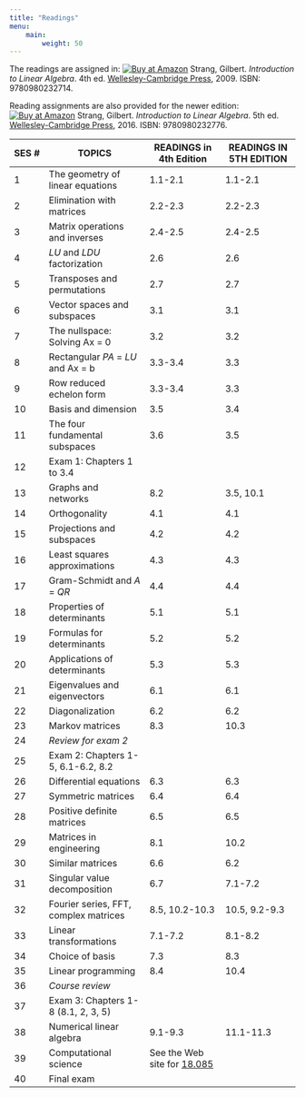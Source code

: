 ```yaml
---
title: "Readings"
menu:
    main:
        weight: 50
---
```

The readings are assigned in: [![Buy at Amazon](/images/a_logo_17.gif)](http://www.amazon.com/exec/obidos/ASIN/0980232716/ref=nosim/mitopencourse-20) Strang, Gilbert. _Introduction to Linear Algebra_. 4th ed. [Wellesley-Cambridge Press](http://www.wellesleycambridge.com/), 2009. ISBN: 9780980232714.

Reading assignments are also provided for the newer edition: [![Buy at Amazon](/images/a_logo_17.gif)](http://www.amazon.com/exec/obidos/ASIN/0980232775/ref=nosim/mitopencourse-20) Strang, Gilbert. _Introduction to Linear Algebra_. 5th ed. [Wellesley-Cambridge Press](http://www.wellesleycambridge.com/), 2016. ISBN: 9780980232776.

| SES # | TOPICS | READINGS in 4th Edition | READINGS IN 5TH EDITION |
| --- | --- | --- | --- |
| 1 | The geometry of linear equations | 1.1-2.1 | ﻿1.1-2.1 |
| 2 | Elimination with matrices | 2.2-2.3 | 2.2-2.3 |
| 3 | Matrix operations and inverses | 2.4-2.5 | ﻿2.4-2.5﻿ |
| 4 | _LU_ and _LDU_ factorization | 2.6 | ﻿2.6﻿ |
| 5 | Transposes and permutations | 2.7 | ﻿2.7﻿ |
| 6 | Vector spaces and subspaces | 3.1 | ﻿3.1﻿ |
| 7 | The nullspace: Solving Ax = 0 | 3.2 | ﻿3.2﻿ |
| 8 | Rectangular _PA_ \= _LU_ and Ax = b | 3.3-3.4 | 3.3 |
| 9 | Row reduced echelon form | 3.3-3.4 | 3.3 |
| 10 | Basis and dimension | 3.5 | 3.4 |
| 11 | The four fundamental subspaces | 3.6 | 3.5 |
| 12 | Exam 1: Chapters 1 to 3.4 |   |   |
| 13 | Graphs and networks | 8.2 | 3.5, 10.1 |
| 14 | Orthogonality | 4.1 | 4.1 |
| 15 | Projections and subspaces | 4.2 | 4.2 |
| 16 | Least squares approximations | 4.3 | 4.3 |
| 17 | Gram-Schmidt and _A_ = _QR_ | 4.4 | 4.4 |
| 18 | Properties of determinants | 5.1 | 5.1 |
| 19 | Formulas for determinants | 5.2 | 5.2 |
| 20 | Applications of determinants | 5.3 | 5.3 |
| 21 | Eigenvalues and eigenvectors | 6.1 | 6.1 |
| 22 | Diagonalization | 6.2 | 6.2 |
| 23 | Markov matrices | 8.3 | 10.3 |
| 24 | _Review for exam 2_ |   |   |
| 25 | Exam 2: Chapters 1-5, 6.1-6.2, 8.2 |   |   |
| 26 | Differential equations | 6.3 | 6.3 |
| 27 | Symmetric matrices | 6.4 | 6.4 |
| 28 | Positive definite matrices | 6.5 | 6.5 |
| 29 | Matrices in engineering | 8.1 | 10.2 |
| 30 | Similar matrices | 6.6 | 6.2 |
| 31 | Singular value decomposition | 6.7 | 7.1-7.2 |
| 32 | Fourier series, FFT, complex matrices | 8.5, 10.2-10.3 | 10.5, 9.2-9.3 |
| 33 | Linear transformations | 7.1-7.2 | 8.1-8.2 |
| 34 | Choice of basis | 7.3 | 8.3 |
| 35 | Linear programming | 8.4 | 10.4 |
| 36 | _Course review_ |   |   |
| 37 | Exam 3: Chapters 1-8 (8.1, 2, 3, 5) |   |   |
| 38 | Numerical linear algebra | 9.1-9.3 | 11.1-11.3 |
| 39 | Computational science | See the Web site for [18.085](http://ocw.mit.edu/courses/mathematics/18-085-computational-science-and-engineering-i-fall-2008/) |   |
| 40 | Final exam |   |   |
